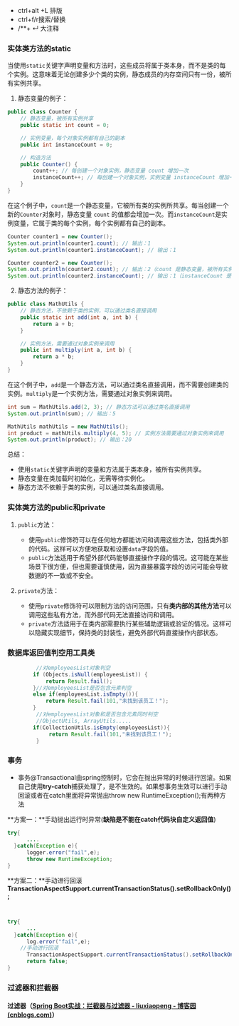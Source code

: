- ctrl+alt +L 排版
- ctrl+f/r搜索/替换
- /**+ ↵ 大注释

### 实体类方法的static

当使用`static`关键字声明变量和方法时，这些成员将属于类本身，而不是类的每个实例。这意味着无论创建多少个类的实例，静态成员的内存空间只有一份，被所有实例共享。

1. 静态变量的例子：
```java
public class Counter {
    // 静态变量，被所有实例共享
    public static int count = 0;

    // 实例变量，每个对象实例都有自己的副本
    public int instanceCount = 0;

    // 构造方法
    public Counter() {
        count++; // 每创建一个对象实例，静态变量 count 增加一次
        instanceCount++; // 每创建一个对象实例，实例变量 instanceCount 增加一次
    }
}
```

在这个例子中，`count`是一个静态变量，它被所有类的实例所共享。每当创建一个新的`Counter`对象时，静态变量 `count` 的值都会增加一次。而`instanceCount`是实例变量，它属于类的每个实例，每个实例都有自己的副本。

```java
Counter counter1 = new Counter();
System.out.println(counter1.count); // 输出：1
System.out.println(counter1.instanceCount); // 输出：1

Counter counter2 = new Counter();
System.out.println(counter2.count); // 输出：2（count 是静态变量，被所有实例共享）
System.out.println(counter2.instanceCount); // 输出：1（instanceCount 是实例变量，每个实例都有自己的副本）
```

2. 静态方法的例子：
```java
public class MathUtils {
    // 静态方法，不依赖于类的实例，可以通过类名直接调用
    public static int add(int a, int b) {
        return a + b;
    }

    // 实例方法，需要通过对象实例来调用
    public int multiply(int a, int b) {
        return a * b;
    }
}
```

在这个例子中，`add`是一个静态方法，可以通过类名直接调用，而不需要创建类的实例。`multiply`是一个实例方法，需要通过对象实例来调用。

```java
int sum = MathUtils.add(2, 3); // 静态方法可以通过类名直接调用
System.out.println(sum); // 输出：5

MathUtils mathUtils = new MathUtils();
int product = mathUtils.multiply(4, 5); // 实例方法需要通过对象实例来调用
System.out.println(product); // 输出：20
```

总结：
- 使用`static`关键字声明的变量和方法属于类本身，被所有实例共享。
- 静态变量在类加载时初始化，无需等待实例化。
- 静态方法不依赖于类的实例，可以通过类名直接调用。

### 实体类方法的public和private

1. `public`方法：
   - 使用`public`修饰符可以在任何地方都能访问和调用这些方法，包括类外部的代码。这样可以方便地获取和设置`data`字段的值。
   - `public`方法适用于希望外部代码能够直接操作字段的情况。这可能在某些场景下很方便，但也需要谨慎使用，因为直接暴露字段的访问可能会导致数据的不一致或不安全。
2. `private`方法：

   - 使用`private`修饰符可以限制方法的访问范围，只有**类内部的其他方法**可以调用这些私有方法，而外部代码无法直接访问和调用。
   - `private`方法适用于在类内部需要执行某些辅助逻辑或验证的情况。这样可以隐藏实现细节，保持类的封装性，避免外部代码直接操作内部状态。


### 数据库返回值判空用工具类

```java
         //对employeesList对象判空
	    if (Objects.isNull(employeesList)) {
            return Result.fail();
        }//对employeesList是否包含元素判空
        else if(employeesList.isEmpty()){
            return Result.fail(101,"未找到该员工！");
        }
		 //对employeesList对象和是否包含元素同时判空
		 //ObjectUtils, ArrayUtils.....
		if(CollectionUtils.isEmpty(employeesList)){
             return Result.fail(101,"未找到该员工！");
         }

```

### 事务

- 事务@Transactional由spring控制时，它会在抛出异常的时候进行回滚。如果自己使用**try-catch**捕获处理了，是不生效的。如果想事务生效可以进行手动回滚或者在catch里面将异常抛出throw new RuntimeException();有两种方法


**方案一：**手动抛出运行时异常(**缺陷是不能在catch代码块自定义返回值**)

```java
try{
      ....  
  }catch(Exception e){
      logger.error("fail",e);
      throw new RuntimeException;
}
```

**方案二：**手动进行回滚 **TransactionAspectSupport.currentTransactionStatus().setRollbackOnly();**

```java


try{
      ...
  }catch(Exception e){
      log.error("fail",e);
    //手动进行回滚
      TransactionAspectSupport.currentTransactionStatus().setRollbackOnly();
      return false;
}
```

### 过滤器和拦截器

#### 过滤器（[Spring Boot实战：拦截器与过滤器 - liuxiaopeng - 博客园 (cnblogs.com)](https://www.cnblogs.com/paddix/p/8365558.html)）

